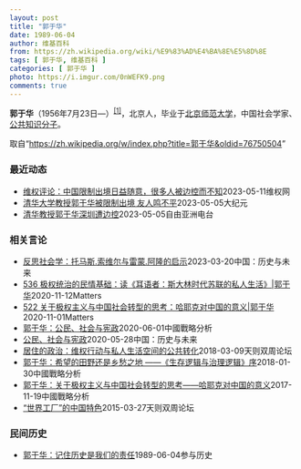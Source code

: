 ```yaml
---
layout: post
title: "郭于华"
date: 1989-06-04
author: 维基百科
from: https://zh.wikipedia.org/wiki/%E9%83%AD%E4%BA%8E%E5%8D%8E
tags: [ 郭于华, 维基百科 ]
categories: [ 郭于华 ]
photo: https://i.imgur.com/0nWEFK9.png
comments: true
---
```

<div class="mw-parser-output"><p><b>郭于华</b>（1956年7月23日<span class="useeditintro" title="Template:BLP editintro">—</span>）<sup id="cite_ref-1" class="reference"><a href="#cite_note-1">[1]</a></sup>，北京人，毕业于<a href="/wiki/%E5%8C%97%E4%BA%AC%E5%B8%88%E8%8C%83%E5%A4%A7%E5%AD%A6" title="北京师范大学">北京师范大学</a>，中国社会学家、<a href="/wiki/%E5%85%AC%E5%85%B1%E7%9F%A5%E8%AF%86%E5%88%86%E5%AD%90" title="公共知识分子">公共知识分子</a>。
</p>
</div><!--esi <esi:include src="/esitest-fa8a495983347898/content" /> --><noscript><img src="//zh.wikipedia.org/wiki/Special:CentralAutoLogin/start?type=1x1" alt="" title="" width="1" height="1" style="border: none; position: absolute;"></noscript>
<div class="printfooter" data-nosnippet="">取自“<a dir="ltr" href="https://zh.wikipedia.org/w/index.php?title=郭于华&amp;oldid=76750504">https://zh.wikipedia.org/w/index.php?title=郭于华&amp;oldid=76750504</a>”</div><div id="recent-news"><h3>最近动态</h3><ul><li><a href="https://nodebe4.github.io/waimei/2023-05-11/%E7%BB%B4%E6%9D%83%E8%AF%84%E8%AE%BA-%E4%B8%AD%E5%9B%BD%E9%99%90%E5%88%B6%E5%87%BA%E5%A2%83%E6%97%A5%E7%9B%8A%E9%9A%8F%E6%84%8F-%E5%BE%88%E5%A4%9A%E4%BA%BA%E8%A2%AB%E8%BE%B9%E6%8E%A7%E8%80%8C%E4%B8%8D%E7%9F%A5" title="维权评论：中国限制出境日益随意，很多人被边控而不知—— 作者：吴月明 2023年4月底，以敢言著称的北京清华大学退休教授郭于华和丈夫自驾游到深圳，准备前往香港，却在过关时受阻。虽然她持有效的港澳...">维权评论：中国限制出境日益随意，很多人被边控而不知</a><time>2023-05-11</time><a class="tag">维权网</a></li>
<li><a href="https://nodebe4.github.io/waimei/2023-05-05/%E6%B8%85%E5%8D%8E%E5%A4%A7%E5%AD%A6%E6%95%99%E6%8E%88%E9%83%AD%E4%BA%8E%E5%8D%8E%E8%A2%AB%E9%99%90%E5%88%B6%E5%87%BA%E5%A2%83-%E5%8F%8B%E4%BA%BA%E9%B8%A3%E4%B8%8D%E5%B9%B3" title="清华大学教授郭于华被限制出境 友人鸣不平—— 【大纪元2023年05月06日讯】北京清华大学退休教授郭于华日前取道深圳前往香港时被当局限制出境。郭于华好友高瑜在网上披露事件经过。郭于华是中国敢言...">清华大学教授郭于华被限制出境 友人鸣不平</a><time>2023-05-05</time><a class="tag">大纪元</a></li>
<li><a href="https://nodebe4.github.io/waimei/2023-05-05/%E6%B8%85%E5%8D%8E%E6%95%99%E6%8E%88%E9%83%AD%E4%BA%8E%E5%8D%8E%E6%B7%B1%E5%9C%B3%E9%81%AD%E8%BE%B9%E6%8E%A7" title="清华教授郭于华深圳遭边控—— 北京清华大学退休教授郭于华 郭于华推特 以敢言见称的北京清华大学退休教授郭于华日前取道深圳前往香港时被当局限制出境。接近她的人士相信，郭于华遭&quot;边控&amp;qu...">清华教授郭于华深圳遭边控</a><time>2023-05-05</time><a class="tag">自由亚洲电台</a></li>
</ul></div><div id="open-opinion"><h3>相关言论</h3><ul><li><a href="https://nodebe4.github.io/opinion/2023-03-20/%E5%8F%8D%E6%80%9D%E7%A4%BE%E4%BC%9A%E5%AD%A6-%E6%89%98%E9%A9%AC%E6%96%AF.%E7%B4%A2%E7%BB%B4%E5%B0%94%E4%B8%8E%E9%9B%B7%E8%92%99.%E9%98%BF%E9%9A%86%E7%9A%84%E5%90%AF%E7%A4%BA/" title="郭于华">反思社会学：托马斯.索维尔与雷蒙.阿隆的启示</a><time>2023-03-20</time><a class="tag">中国：历史与未来</a></li>
<li><a href="https://nodebe4.github.io/opinion/2020-11-12/536-%E6%9E%81%E6%9D%83%E7%BB%9F%E6%B2%BB%E7%9A%84%E6%B0%91%E6%83%85%E5%9F%BA%E7%A1%80-%E8%AF%BB-%E8%80%B3%E8%AF%AD%E8%80%85-%E6%96%AF%E5%A4%A7%E6%9E%97%E6%97%B6%E4%BB%A3%E8%8B%8F%E8%81%94%E7%9A%84%E7%A7%81%E4%BA%BA%E7%94%9F%E6%B4%BB-%E9%83%AD%E4%BA%8E%E5%8D%8E/" title="野兽爱智慧">536 极权统治的民情基础：读《耳语者：斯大林时代苏联的私人生活》|郭于华</a><time>2020-11-12</time><a class="tag">Matters</a></li>
<li><a href="https://nodebe4.github.io/opinion/2020-11-01/522-%E5%85%B3%E4%BA%8E%E6%9E%81%E6%9D%83%E4%B8%BB%E4%B9%89%E4%B8%8E%E4%B8%AD%E5%9B%BD%E7%A4%BE%E4%BC%9A%E8%BD%AC%E5%9E%8B%E7%9A%84%E6%80%9D%E8%80%83-%E5%93%88%E8%80%B6%E5%85%8B%E5%AF%B9%E4%B8%AD%E5%9B%BD%E7%9A%84%E6%84%8F%E4%B9%89-%E9%83%AD%E4%BA%8E%E5%8D%8E/" title="野兽爱智慧">522 关于极权主义与中国社会转型的思考：哈耶克对中国的意义|郭于华</a><time>2020-11-01</time><a class="tag">Matters</a></li>
<li><a href="https://nodebe4.github.io/opinion/2020-06-01/%E9%83%AD%E4%BA%8E%E5%8D%8E-%E5%85%AC%E6%B0%91-%E7%A4%BE%E4%BC%9A%E4%B8%8E%E5%AE%AA%E6%94%BF/" title="郭于华">郭于华：公民、社会与宪政</a><time>2020-06-01</time><a class="tag">中國戰略分析</a></li>
<li><a href="https://nodebe4.github.io/opinion/2020-05-28/%E5%85%AC%E6%B0%91-%E7%A4%BE%E4%BC%9A%E4%B8%8E%E5%AE%AA%E6%94%BF/" title="郭于华">公民、社会与宪政</a><time>2020-05-28</time><a class="tag">中国：历史与未来</a></li>
<li><a href="https://nodebe4.github.io/opinion/2018-03-09/%E5%B1%85%E4%BD%8F%E7%9A%84%E6%94%BF%E6%B2%BB-%E7%BB%B4%E6%9D%83%E8%A1%8C%E5%8A%A8%E4%B8%8E%E7%A7%81%E4%BA%BA%E7%94%9F%E6%B4%BB%E7%A9%BA%E9%97%B4%E7%9A%84%E5%85%AC%E5%85%B1%E8%BD%AC%E5%8C%96/" title="郭于华">居住的政治：维权行动与私人生活空间的公共转化</a><time>2018-03-09</time><a class="tag">天则双周论坛</a></li>
<li><a href="https://nodebe4.github.io/opinion/2018-01-30/%E9%83%AD%E4%BA%8E%E5%8D%8E-%E5%B8%8C%E6%9C%9B%E7%9A%84%E7%94%B0%E9%87%8E%E8%BF%98%E6%98%AF%E4%B9%A1%E6%84%81%E4%B9%8B%E5%9C%B0-%E7%94%9F%E5%AD%98%E9%80%BB%E8%BE%91%E4%B8%8E%E6%B2%BB%E7%90%86%E9%80%BB%E8%BE%91-%E5%BA%8F/" title="郭于华">郭于华：希望的田野还是乡愁之地 ——《生存逻辑与治理逻辑》序</a><time>2018-01-30</time><a class="tag">中國戰略分析</a></li>
<li><a href="https://nodebe4.github.io/opinion/2017-11-19/%E9%83%AD%E4%BA%8E%E5%8D%8E-%E5%85%B3%E4%BA%8E%E6%9E%81%E6%9D%83%E4%B8%BB%E4%B9%89%E4%B8%8E%E4%B8%AD%E5%9B%BD%E7%A4%BE%E4%BC%9A%E8%BD%AC%E5%9E%8B%E7%9A%84%E6%80%9D%E8%80%83-%E5%93%88%E8%80%B6%E5%85%8B%E5%AF%B9%E4%B8%AD%E5%9B%BD%E7%9A%84%E6%84%8F%E4%B9%89/" title="郭于华">郭于华：关于极权主义与中国社会转型的思考——哈耶克对中国的意义</a><time>2017-11-19</time><a class="tag">中國戰略分析</a></li>
<li><a href="https://nodebe4.github.io/opinion/2015-03-27/%E4%B8%96%E7%95%8C%E5%B7%A5%E5%8E%82-%E7%9A%84%E4%B8%AD%E5%9B%BD%E7%89%B9%E8%89%B2/" title="郭于华">“世界工厂”的中国特色</a><time>2015-03-27</time><a class="tag">天则双周论坛</a></li>
</ul></div><div id="mjls-record"><h3>民间历史</h3><ul><li><a href="https://nodebe4.github.io/mjlsh/1989-06-04/%E9%83%AD%E4%BA%8E%E5%8D%8E-%E8%AE%B0%E4%BD%8F%E5%8E%86%E5%8F%B2%E6%98%AF%E6%88%91%E4%BB%AC%E7%9A%84%E8%B4%A3%E4%BB%BB/" title="郭于华">郭于华：记住历史是我们的责任</a><time>1989-06-04</time><a class="tag">参与历史</a></li>
</ul></div>